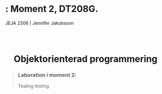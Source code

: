 # : Moment 2, DT208G.
<span style="text-decoration:none;">JEJA 2306 | Jennifer Jakobsson</span>

<br>
<br>
<h1 align="center">Objektorienterad programmering</h1>

>### Laboration i moment 2:
> Testing testing